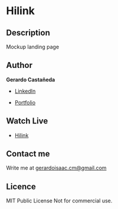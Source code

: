# Hilink

## Description

Mockup landing page

## Author

**Gerardo Castañeda**

* [LinkedIn](<https://www.linkedin.com/in/gerardoisaac/>)

* [Portfolio](<https://gerardoisaac.com>)

## Watch Live

* [Hilink](<https://camptraveling.netlify.app/>)

## Contact me

Write me at <gerardoisaac.cm@gmail.com>

## Licence

MIT Public License
Not for commercial use.

